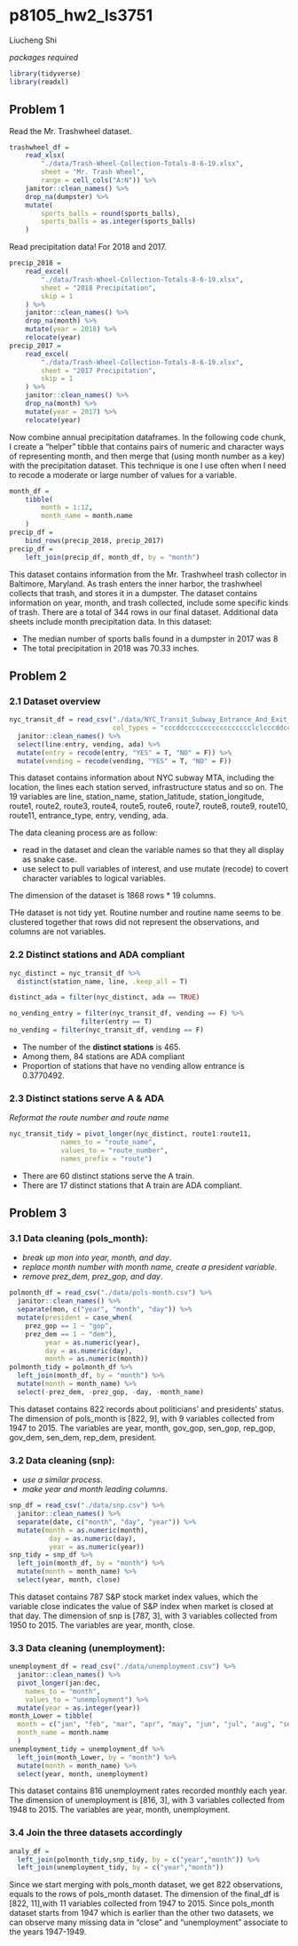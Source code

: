 p8105\_hw2\_ls3751
================
Liucheng Shi

*packages required*

``` r
library(tidyverse)
library(readxl)
```

## Problem 1

Read the Mr. Trashwheel dataset.

``` r
trashwheel_df = 
    read_xlsx(
        "./data/Trash-Wheel-Collection-Totals-8-6-19.xlsx",
        sheet = "Mr. Trash Wheel",
        range = cell_cols("A:N")) %>% 
    janitor::clean_names() %>% 
    drop_na(dumpster) %>% 
    mutate(
        sports_balls = round(sports_balls),
        sports_balls = as.integer(sports_balls)
    )
```

Read precipitation data\! For 2018 and 2017.

``` r
precip_2018 = 
    read_excel(
        "./data/Trash-Wheel-Collection-Totals-8-6-19.xlsx",
        sheet = "2018 Precipitation",
        skip = 1
    ) %>% 
    janitor::clean_names() %>% 
    drop_na(month) %>% 
    mutate(year = 2018) %>% 
    relocate(year)
precip_2017 = 
    read_excel(
        "./data/Trash-Wheel-Collection-Totals-8-6-19.xlsx",
        sheet = "2017 Precipitation",
        skip = 1
    ) %>% 
    janitor::clean_names() %>% 
    drop_na(month) %>% 
    mutate(year = 2017) %>% 
    relocate(year)
```

Now combine annual precipitation dataframes. In the following code
chunk, I create a “helper” tibble that contains pairs of numeric and
character ways of representing month, and then merge that (using month
number as a key) with the precipitation dataset. This technique is one I
use often when I need to recode a moderate or large number of values for
a variable.

``` r
month_df = 
    tibble(
        month = 1:12,
        month_name = month.name
    )
precip_df = 
    bind_rows(precip_2018, precip_2017)
precip_df =
    left_join(precip_df, month_df, by = "month")
```

This dataset contains information from the Mr. Trashwheel trash
collector in Baltimore, Maryland. As trash enters the inner harbor, the
trashwheel collects that trash, and stores it in a dumpster. The dataset
contains information on year, month, and trash collected, include some
specific kinds of trash. There are a total of 344 rows in our final
dataset. Additional data sheets include month precipitation data. In
this dataset:

  - The median number of sports balls found in a dumpster in 2017 was 8
  - The total precipitation in 2018 was 70.33 inches.

## Problem 2

### 2.1 Dataset overview

``` r
nyc_transit_df = read_csv("./data/NYC_Transit_Subway_Entrance_And_Exit_Data.csv", 
                          col_types = "cccddccccccccccccccccclclcccddcc") %>% 
  janitor::clean_names() %>% 
  select(line:entry, vending, ada) %>% 
  mutate(entry = recode(entry, "YES" = T, "NO" = F)) %>% 
  mutate(vending = recode(vending, "YES" = T, "NO" = F))
```

This dataset contains information about NYC subway MTA, including the
location, the lines each station served, infrastructure status and so
on. The 19 variables are line, station\_name, station\_latitude,
station\_longitude, route1, route2, route3, route4, route5, route6,
route7, route8, route9, route10, route11, entrance\_type, entry,
vending, ada.

The data cleaning process are as follow:

  - read in the dataset and clean the variable names so that they all
    display as snake case.
  - use select to pull variables of interest, and use mutate (recode) to
    covert character variables to logical variables.

The dimension of the dataset is 1868 rows \* 19 columns.

THe dataset is not tidy yet. Routine number and routine name seems to be
clustered together that rows did not represent the observations, and
columns are not variables.

### 2.2 Distinct stations and ADA compliant

``` r
nyc_distinct = nyc_transit_df %>% 
  distinct(station_name, line, .keep_all = T)

distinct_ada = filter(nyc_distinct, ada == TRUE)

no_vending_entry = filter(nyc_transit_df, vending == F) %>%
                  filter(entry == T)
no_vending = filter(nyc_transit_df, vending == F)
```

  - The number of the **distinct stations** is 465.
  - Among them, 84 stations are ADA compliant
  - Proportion of stations that have no vending allow entrance is
    0.3770492.

### 2.3 Distinct stations serve A & ADA

*Reformat the route number and route name*

``` r
nyc_transit_tidy = pivot_longer(nyc_distinct, route1:route11,
             names_to = "route_name",
             values_to = "route_number",
             names_prefix = "route")
```

  - There are 60 distinct stations serve the A train.  
  - There are 17 distinct stations that A train are ADA compliant.

## Problem 3

### 3.1 Data cleaning (pols\_month):

  - *break up mon into year, month, and day*.
  - *replace month number with month name, create a president variable*.
  - *remove prez\_dem, prez\_gop, and day*.

<!-- end list -->

``` r
polmonth_df = read_csv("./data/pols-month.csv") %>% 
  janitor::clean_names() %>% 
  separate(mon, c("year", "month", "day")) %>% 
  mutate(president = case_when(
    prez_gop == 1 ~ "gop",
    prez_dem == 1 ~ "dem"),
         year = as.numeric(year),
         day = as.numeric(day),
         month = as.numeric(month))
polmonth_tidy = polmonth_df %>% 
  left_join(month_df, by = "month") %>% 
  mutate(month = month_name) %>% 
  select(-prez_dem, -prez_gop, -day, -month_name)
```

This dataset contains 822 records about politicians’ and presidents’
status. The dimension of pols\_month is \[822, 9\], with 9 variables
collected from 1947 to 2015. The variables are year, month, gov\_gop,
sen\_gop, rep\_gop, gov\_dem, sen\_dem, rep\_dem, president.

### 3.2 Data cleaning (snp):

  - *use a similar process*.
  - *make year and month leading columns*.

<!-- end list -->

``` r
snp_df = read_csv("./data/snp.csv") %>% 
  janitor::clean_names() %>% 
  separate(date, c("month", "day", "year")) %>% 
  mutate(month = as.numeric(month), 
          day = as.numeric(day), 
          year = as.numeric(year))
snp_tidy = snp_df %>% 
  left_join(month_df, by = "month") %>% 
  mutate(month = month_name) %>% 
  select(year, month, close)
```

This dataset contains 787 S\&P stock market index values, which the
variable close indicates the value of S\&P index when market is closed
at that day. The dimension of snp is \[787, 3\], with 3 variables
collected from 1950 to 2015. The variables are year, month, close.

### 3.3 Data cleaning (unemployment):

``` r
unemployment_df = read_csv("./data/unemployment.csv") %>% 
  janitor::clean_names() %>% 
  pivot_longer(jan:dec,
    names_to = "month",
    values_to = "unemployment") %>% 
  mutate(year = as.integer(year))
month_Lower = tibble(
  month = c("jan", "feb", "mar", "apr", "may", "jun", "jul", "aug", "sep", "oct", "nov", "dec"),
  month_name = month.name
  )
unemployment_tidy = unemployment_df %>% 
  left_join(month_Lower, by = "month") %>% 
  mutate(month = month_name) %>% 
  select(year, month, unemployment)
```

This dataset contains 816 unemployment rates recorded monthly each year.
The dimension of unemployment is \[816, 3\], with 3 variables collected
from 1948 to 2015. The variables are year, month, unemployment.

### 3.4 Join the three datasets accordingly

``` r
analy_df = 
  left_join(polmonth_tidy,snp_tidy, by = c("year","month")) %>% 
  left_join(unemployment_tidy, by = c("year","month"))
```

Since we start merging with pols\_month dataset, we get 822
observations, equals to the rows of pols\_month dataset. The dimension
of the final\_df is \[822, 11\],with 11 variables collected from 1947 to
2015. Since pols\_month dataset starts from 1947 which is earlier than
the other two datasets, we can observe many missing data in “close” and
“unemployment” associate to the years 1947-1949.
